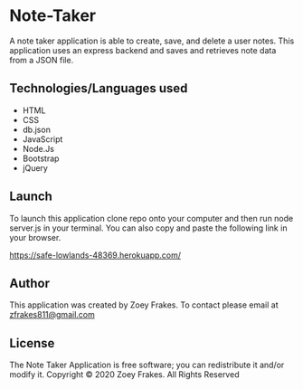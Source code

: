 # Note-Taker
A note taker application is able to create, save, and delete a user notes. This application uses an express backend and saves and retrieves note data from a JSON file.

## Technologies/Languages used

* HTML
* CSS
* db.json
* JavaScript
* Node.Js
* Bootstrap
* jQuery

 
## Launch
To launch this application clone repo onto your computer and then run node server.js in your terminal. You can also copy and paste the following link in your browser.

https://safe-lowlands-48369.herokuapp.com/


## Author
This application was created by Zoey Frakes. To contact please email at zfrakes811@gmail.com

## License
The Note Taker Application is free software; you can redistribute it and/or modify it. Copyright © 2020 Zoey Frakes. All Rights Reserved